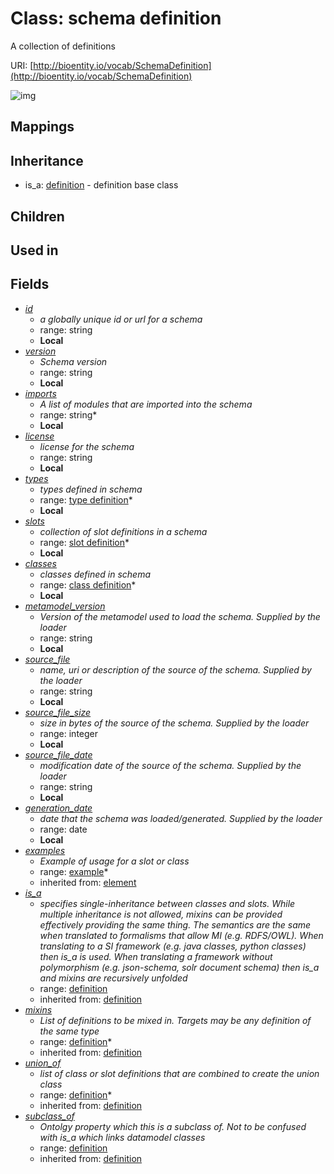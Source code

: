 # Class: schema definition


A collection of definitions

URI: [http://bioentity.io/vocab/SchemaDefinition](http://bioentity.io/vocab/SchemaDefinition)

![img](http://yuml.me/diagram/nofunky;dir:TB/class/\[Definition]^-\[SchemaDefinition|name(i):string;singular_name(i):string%20%3F;description(i):string%20%3F;note(i):string%20%3F;comment(i):string%20%3F;see_also(i):string%20%3F;flags(i):string%20*;prefixes(i):string%20*;aliases(i):string%20*;mappings(i):string%20*;id_prefixes(i):string%20*;in_subset(i):string%20*;from_schema(i):string%20%3F;alt_descriptions(i):string%20*;mixin(i):boolean%20%3F;abstract(i):boolean%20%3F;local_names(i):string%20*;values_from(i):string%20*;symmetric(i):boolean%20%3F;id:string;version:string%20%3F;imports:string%20*;license:string%20%3F;metamodel_version:string%20%3F;source_file:string%20%3F;source_file_size:integer%20%3F;source_file_date:string%20%3F;generation_date:date%20%3F],%20\[SchemaDefinition]++-%20examples(i)%20*>\[Example],%20\[SchemaDefinition]-%20is_a(i)%20%3F>\[Definition],%20\[SchemaDefinition]-%20mixins(i)%20*>\[Definition],%20\[SchemaDefinition]-%20union_of(i)%20*>\[Definition],%20\[SchemaDefinition]-%20subclass_of(i)%20%3F>\[Definition],%20\[SchemaDefinition]++-%20types%20*>\[TypeDefinition],%20\[SchemaDefinition]++-%20slots%20*>\[SlotDefinition],%20\[SchemaDefinition]++-%20classes%20*>\[ClassDefinition])
## Mappings

## Inheritance

 *  is_a: [definition](Definition.md) - definition base class
## Children

## Used in

## Fields

 * _[id](id.md)_
    * _a globally unique id or url for a schema_
    * range: string
    * __Local__
 * _[version](version.md)_
    * _Schema version_
    * range: string
    * __Local__
 * _[imports](imports.md)_
    * _A list of modules that are imported into the schema_
    * range: string*
    * __Local__
 * _[license](license.md)_
    * _license for the schema_
    * range: string
    * __Local__
 * _[types](types.md)_
    * _types defined in schema_
    * range: [type definition](TypeDefinition.md)*
    * __Local__
 * _[slots](slots.md)_
    * _collection of slot definitions in a schema_
    * range: [slot definition](SlotDefinition.md)*
    * __Local__
 * _[classes](classes.md)_
    * _classes defined in schema_
    * range: [class definition](ClassDefinition.md)*
    * __Local__
 * _[metamodel_version](metamodel_version.md)_
    * _Version of the metamodel used to load the schema. Supplied by the loader_
    * range: string
    * __Local__
 * _[source_file](source_file.md)_
    * _name, uri or description of the source of the schema.  Supplied by the loader_
    * range: string
    * __Local__
 * _[source_file_size](source_file_size.md)_
    * _size in bytes of the source of the schema.  Supplied by the loader_
    * range: integer
    * __Local__
 * _[source_file_date](source_file_date.md)_
    * _modification date of the source of the schema.  Supplied by the loader_
    * range: string
    * __Local__
 * _[generation_date](generation_date.md)_
    * _date that the schema was loaded/generated.  Supplied by the loader_
    * range: date
    * __Local__
 * _[examples](examples.md)_
    * _Example of usage for a slot or class_
    * range: [example](Example.md)*
    * inherited from: [element](Element.md)
 * _[is_a](is_a.md)_
    * _specifies single-inheritance between classes and slots. While multiple inheritance is not allowed, mixins can be provided effectively providing the same thing. The semantics are the same when translated to formalisms that allow MI (e.g. RDFS/OWL). When translating to a SI framework (e.g. java classes, python classes) then is_a is used. When translating a framework without polymorphism (e.g. json-schema, solr document schema) then is_a and mixins are recursively unfolded_
    * range: [definition](Definition.md)
    * inherited from: [definition](Definition.md)
 * _[mixins](mixins.md)_
    * _List of definitions to be mixed in. Targets may be any definition of the same type_
    * range: [definition](Definition.md)*
    * inherited from: [definition](Definition.md)
 * _[union_of](union_of.md)_
    * _list of class or slot definitions that are combined to create the union class_
    * range: [definition](Definition.md)*
    * inherited from: [definition](Definition.md)
 * _[subclass_of](subclass_of.md)_
    * _Ontolgy property which this is a subclass of. Not to be confused with is_a which links datamodel classes_
    * range: [definition](Definition.md)
    * inherited from: [definition](Definition.md)

